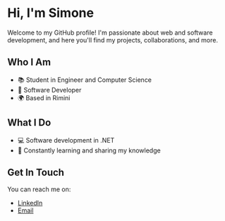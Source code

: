 # Hi, I'm Simone

Welcome to my GitHub profile! I'm passionate about web and software development, and here you'll find my projects, collaborations, and more.

## Who I Am

- 📚 Student in Engineer and Computer Science
- 💼 Software Developer
- 🌍 Based in Rimini

## What I Do

- 💻 Software development in .NET
- 📖 Constantly learning and sharing my knowledge

## Get In Touch

You can reach me on:

- [LinkedIn](https://www.linkedin.com/in/simone-redighieri-b4aa31252)
- [Email](simonedode10@gmail.com)

<!--
## GitHub Stats

![My GitHub stats](link to your GitHub stats image)

Thanks for visiting my GitHub profile. I hope you find my projects interesting, and we can connect soon!
```

Remember to customize this README with your information and include links to your projects and social profiles.
-->